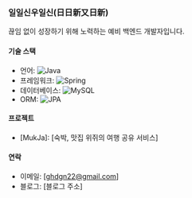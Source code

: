### 일일신우일신(日日新又日新)
끊임 없이 성장하기 위해 노력하는 예비 백엔드 개발자입니다.

#### 기술 스택

- 언어: 
  ![Java](https://img.shields.io/badge/-Java-007396?style=flat&logo=java&logoColor=white)
- 프레임워크: 
  ![Spring](https://img.shields.io/badge/-Spring-6DB33F?style=flat&logo=spring&logoColor=white)
- 데이터베이스: 
  ![MySQL](https://img.shields.io/badge/-MySQL-4479A1?style=flat&logo=mysql&logoColor=white)
- ORM: 
  ![JPA](https://img.shields.io/badge/-JPA-1B72A9?style=flat&logo=jpa&logoColor=white)

#### 프로젝트

- [MukJa]: [숙박, 맛집 위쥐의 여행 공유 서비스]


#### 연락

- 이메일: [ghdgn22@gmail.com]
- 블로그: [블로그 주소]





